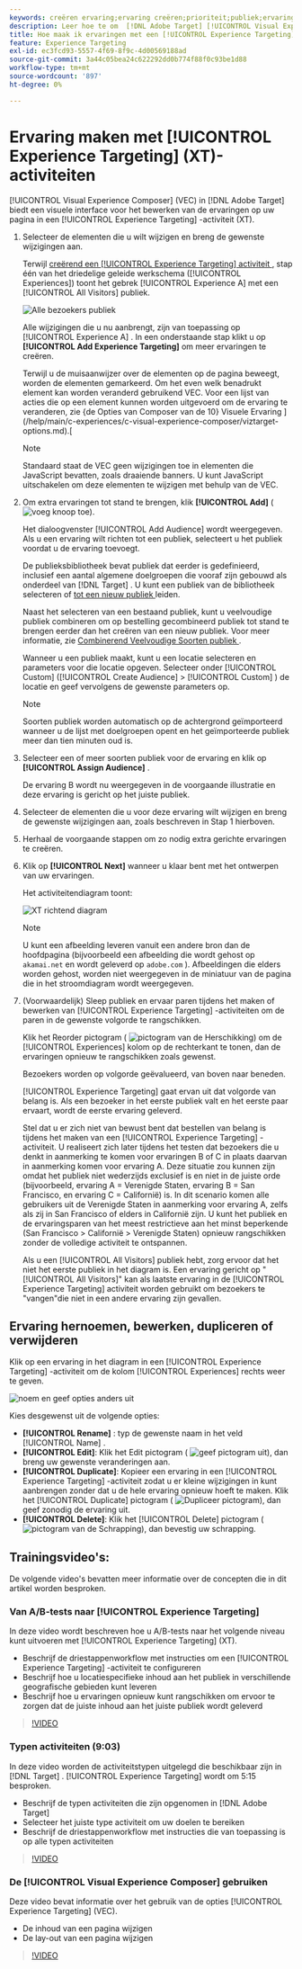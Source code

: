 ```yaml
---
keywords: creëren ervaring;ervaring creëren;prioriteit;publiek;ervaring;visuele ervaringscomposer
description: Leer hoe te om  [!DNL Adobe Target] [!UICONTROL Visual Experience Composer] (VEC) te gebruiken om ervaringen op uw pagina in een [!UICONTROL Experience Targeting] (XT) activiteit tot stand te brengen en uit te geven.
title: Hoe maak ik ervaringen met een [!UICONTROL Experience Targeting] -activiteit?
feature: Experience Targeting
exl-id: ec3fcd93-5557-4f69-8f9c-4d00569188ad
source-git-commit: 3a44c05bea24c622292dd0b774f88f0c93be1d88
workflow-type: tm+mt
source-wordcount: '897'
ht-degree: 0%

---
```


# Ervaring maken met [!UICONTROL Experience Targeting] (XT)-activiteiten

[!UICONTROL Visual Experience Composer] (VEC) in [!DNL Adobe Target] biedt een visuele interface voor het bewerken van de ervaringen op uw pagina in een [!UICONTROL Experience Targeting] -activiteit (XT).

1. Selecteer de elementen die u wilt wijzigen en breng de gewenste wijzigingen aan.

   Terwijl [ creërend een [!UICONTROL Experience Targeting] activiteit ](/help/main/c-activities/t-experience-target/t-xt-create/xt-create.md), stap één van het driedelige geleide werkschema ([!UICONTROL Experiences]) toont het gebrek [!UICONTROL Experience A] met een [!UICONTROL All Visitors] publiek.

   ![ Alle bezoekers publiek ](/help/main/c-activities/t-experience-target/t-xt-create/assets/all-visitors-new.png)

   Alle wijzigingen die u nu aanbrengt, zijn van toepassing op [!UICONTROL Experience A] . In een onderstaande stap klikt u op **[!UICONTROL Add Experience Targeting]** om meer ervaringen te creëren.

   Terwijl u de muisaanwijzer over de elementen op de pagina beweegt, worden de elementen gemarkeerd. Om het even welk benadrukt element kan worden veranderd gebruikend VEC. Voor een lijst van acties die op een element kunnen worden uitgevoerd om de ervaring te veranderen, zie {de Opties van Composer van de 10} Visuele Ervaring ](/help/main/c-experiences/c-visual-experience-composer/viztarget-options.md).[

   >[!NOTE]
   >
   >Standaard staat de VEC geen wijzigingen toe in elementen die JavaScript bevatten, zoals draaiende banners. U kunt JavaScript uitschakelen om deze elementen te wijzigen met behulp van de VEC.

1. Om extra ervaringen tot stand te brengen, klik **[!UICONTROL Add]** ( ![ voeg knoop ](/help/main/assets/icons/Add.svg) toe).

   Het dialoogvenster [!UICONTROL Add Audience] wordt weergegeven. Als u een ervaring wilt richten tot een publiek, selecteert u het publiek voordat u de ervaring toevoegt.

   De publieksbibliotheek bevat publiek dat eerder is gedefinieerd, inclusief een aantal algemene doelgroepen die vooraf zijn gebouwd als onderdeel van [!DNL Target] . U kunt een publiek van de bibliotheek selecteren of [ tot een nieuw publiek ](/help/main/c-target/c-audiences/audiences.md#concept_65BE870D290E412D8BBF557EEA67C271) leiden.

   Naast het selecteren van een bestaand publiek, kunt u veelvoudige publiek combineren om op bestelling gecombineerd publiek tot stand te brengen eerder dan het creëren van een nieuw publiek. Voor meer informatie, zie [ Combinerend Veelvoudige Soorten publiek ](/help/main/c-target/combining-multiple-audiences.md#concept_A7386F1EA4394BD2AB72399C225981E5).

   Wanneer u een publiek maakt, kunt u een locatie selecteren en parameters voor die locatie opgeven. Selecteer onder [!UICONTROL Custom] ([!UICONTROL Create Audience] > [!UICONTROL Custom] ) de locatie en geef vervolgens de gewenste parameters op.

   >[!NOTE]
   >
   >Soorten publiek worden automatisch op de achtergrond geïmporteerd wanneer u de lijst met doelgroepen opent en het geïmporteerde publiek meer dan tien minuten oud is.

1. Selecteer een of meer soorten publiek voor de ervaring en klik op **[!UICONTROL Assign Audience]** .

   De ervaring B wordt nu weergegeven in de voorgaande illustratie en deze ervaring is gericht op het juiste publiek.

1. Selecteer de elementen die u voor deze ervaring wilt wijzigen en breng de gewenste wijzigingen aan, zoals beschreven in Stap 1 hierboven.

1. Herhaal de voorgaande stappen om zo nodig extra gerichte ervaringen te creëren.

1. Klik op **[!UICONTROL Next]** wanneer u klaar bent met het ontwerpen van uw ervaringen.

   Het activiteitendiagram toont:

   ![ XT richtend diagram ](/help/main/c-activities/t-experience-target/t-xt-create/assets/xt_diagram-refresh.png)

   >[!NOTE]
   >
   >U kunt een afbeelding leveren vanuit een andere bron dan de hoofdpagina (bijvoorbeeld een afbeelding die wordt gehost op `akamai.net` en wordt geleverd op `adobe.com` ). Afbeeldingen die elders worden gehost, worden niet weergegeven in de miniatuur van de pagina die in het stroomdiagram wordt weergegeven.

1. (Voorwaardelijk) Sleep publiek en ervaar paren tijdens het maken of bewerken van [!UICONTROL Experience Targeting] -activiteiten om de paren in de gewenste volgorde te rangschikken.

   Klik het Reorder pictogram ( ![ pictogram van de Herschikking ](/help/main/assets/icons/Reorder.svg)) om de [!UICONTROL Experiences] kolom op de rechterkant te tonen, dan de ervaringen opnieuw te rangschikken zoals gewenst.

   Bezoekers worden op volgorde geëvalueerd, van boven naar beneden.

   [!UICONTROL Experience Targeting] gaat ervan uit dat volgorde van belang is. Als een bezoeker in het eerste publiek valt en het eerste paar ervaart, wordt de eerste ervaring geleverd.

   Stel dat u er zich niet van bewust bent dat bestellen van belang is tijdens het maken van een [!UICONTROL Experience Targeting] -activiteit. U realiseert zich later tijdens het testen dat bezoekers die u denkt in aanmerking te komen voor ervaringen B of C in plaats daarvan in aanmerking komen voor ervaring A. Deze situatie zou kunnen zijn omdat het publiek niet wederzijds exclusief is en niet in de juiste orde (bijvoorbeeld, ervaring A = Verenigde Staten, ervaring B = San Francisco, en ervaring C = Californië) is. In dit scenario komen alle gebruikers uit de Verenigde Staten in aanmerking voor ervaring A, zelfs als zij in San Francisco of elders in Californië zijn. U kunt het publiek en de ervaringsparen van het meest restrictieve aan het minst beperkende (San Francisco > Californië > Verenigde Staten) opnieuw rangschikken zonder de volledige activiteit te ontspannen.

   Als u een [!UICONTROL All Visitors] publiek hebt, zorg ervoor dat het niet het eerste publiek in het diagram is. Een ervaring gericht op &quot;[!UICONTROL All Visitors]&quot; kan als laatste ervaring in de [!UICONTROL Experience Targeting] activiteit worden gebruikt om bezoekers te &quot;vangen&quot;die niet in een andere ervaring zijn gevallen.

## Ervaring hernoemen, bewerken, dupliceren of verwijderen

Klik op een ervaring in het diagram in een [!UICONTROL Experience Targeting] -activiteit om de kolom [!UICONTROL Experiences] rechts weer te geven.

![ noem en geef opties ](/help/main/c-activities/t-experience-target/t-xt-create/assets/experience_edit-refresh.png) anders uit

Kies desgewenst uit de volgende opties:

* **[!UICONTROL Rename]** : typ de gewenste naam in het veld [!UICONTROL Name] .
* **[!UICONTROL Edit]**: Klik het Edit pictogram ( ![ geef pictogram ](/help/main/assets/icons/Edit.svg) uit), dan breng uw gewenste veranderingen aan.
* **[!UICONTROL Duplicate]**: Kopieer een ervaring in een [!UICONTROL Experience Targeting] -activiteit zodat u er kleine wijzigingen in kunt aanbrengen zonder dat u de hele ervaring opnieuw hoeft te maken. Klik het [!UICONTROL Duplicate] pictogram ( ![ Dupliceer pictogram ](/help/main/assets/icons/Duplicate.svg)), dan geef zonodig de ervaring uit.
* **[!UICONTROL Delete]**: Klik het [!UICONTROL Delete] pictogram (![ pictogram van de Schrapping ](/help/main/assets/icons/Delete.svg)), dan bevestig uw schrapping.

## Trainingsvideo&#39;s:

De volgende video&#39;s bevatten meer informatie over de concepten die in dit artikel worden besproken.

### Van A/B-tests naar [!UICONTROL Experience Targeting]

In deze video wordt beschreven hoe u A/B-tests naar het volgende niveau kunt uitvoeren met [!UICONTROL Experience Targeting] (XT).

* Beschrijf de driestappenworkflow met instructies om een [!UICONTROL Experience Targeting] -activiteit te configureren
* Beschrijf hoe u locatiespecifieke inhoud aan het publiek in verschillende geografische gebieden kunt leveren
* Beschrijf hoe u ervaringen opnieuw kunt rangschikken om ervoor te zorgen dat de juiste inhoud aan het juiste publiek wordt geleverd

>[!VIDEO](https://video.tv.adobe.com/v/22418/)

### Typen activiteiten (9:03)

In deze video worden de activiteitstypen uitgelegd die beschikbaar zijn in [!DNL Target] . [!UICONTROL Experience Targeting] wordt om 5:15 besproken.

* Beschrijf de typen activiteiten die zijn opgenomen in [!DNL Adobe Target]
* Selecteer het juiste type activiteit om uw doelen te bereiken
* Beschrijf de driestappenworkflow met instructies die van toepassing is op alle typen activiteiten

>[!VIDEO](https://video.tv.adobe.com/v/17386)

### De [!UICONTROL Visual Experience Composer] gebruiken

Deze video bevat informatie over het gebruik van de opties [!UICONTROL Experience Targeting] (VEC).

* De inhoud van een pagina wijzigen
* De lay-out van een pagina wijzigen

>[!VIDEO](https://video.tv.adobe.com/v/17399)

